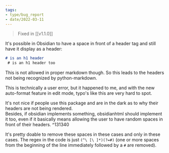 ```yaml
---
tags:
- type/bug_report
- date/2022-03-11
---
```


> Fixed in [[v1.1.0]]

It's possible in Obsidian to have a space in front of a header tag and still have it display as a header:
``` md
# is an h1 header
 # is an h1 header too
```

This is not allowed in proper markdown though. So this leads to the headers not being recognized by python-markdown.

This is technically a user error, but it happened to me, and with the new auto-format feature in edit mode, typo's like this are very hard to spot. 

It's not nice if people use this package and are in the dark as to why their headers are not being rendered.  
Besides, if obsidian implements something, obsidianhtml should implement it too, even if it basically means allowing the user to have random spaces in front of their headers. ^131340

It's pretty doable to remove these spaces in these cases and only in these cases. The regex in the code is just `(^\ [\ ]*)(?=#)` (one or more spaces from the beginning of the line immediately followed by a `#` are removed).